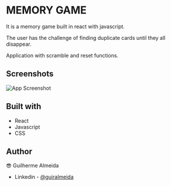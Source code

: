 #         MEMORY GAME

It is a memory game built in react with javascript.

The user has the challenge of finding duplicate cards until they all disappear.

Application with scramble and reset functions.

## Screenshots

![App Screenshot](https://i.imgur.com/1UYFDHt.png)


## Built with

- React
- Javascript
- CSS


## Author

😎 Guilherme Almeida
- Linkedin - [@guiralmeida](https://www.linkedin.com/in/guiralmeida/)
